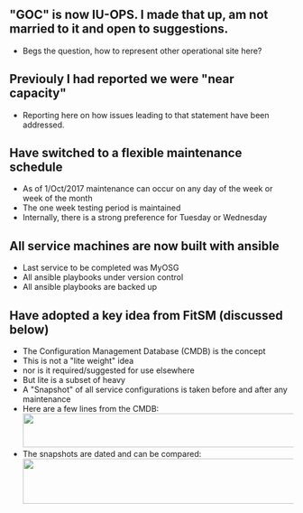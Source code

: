 ## "GOC" is now IU-OPS. I made that up, am not married to it and open to suggestions.
   * Begs the question, how to represent other operational site here?
   
## Previouly I had reported we were "near capacity"
   * Reporting here on how issues leading to that statement have been addressed.
   
## Have switched to a flexible maintenance schedule
   * As of 1/Oct/2017 maintenance can occur on any day of the week or week of the month
   * The one week testing period is maintained
   * Internally, there is a strong preference for Tuesday or Wednesday
   
## All service machines are now built with ansible
   * Last service to be completed was MyOSG
   * All ansible playbooks under version control
   * All ansible playbooks are backed up
   
## Have adopted a key idea from FitSM (discussed below)
   * The Configuration Management Database (CMDB) is the concept
   * This is not a "lite weight" idea
   * nor is it required/suggested for use elsewhere
   * But lite is a subset of heavy
   * A "Snapshot" of all service configurations is taken before and after any maintenance
   * Here are a few lines from the CMDB:
<img src="http://steige.grid.iu.edu/steige/snapshot.png" width='630' height='60'  /><br>
   * The snapshots are dated and can be compared:
<img src="http://steige.grid.iu.edu/steige/delta.png" width='630' height='80'  /><br>
